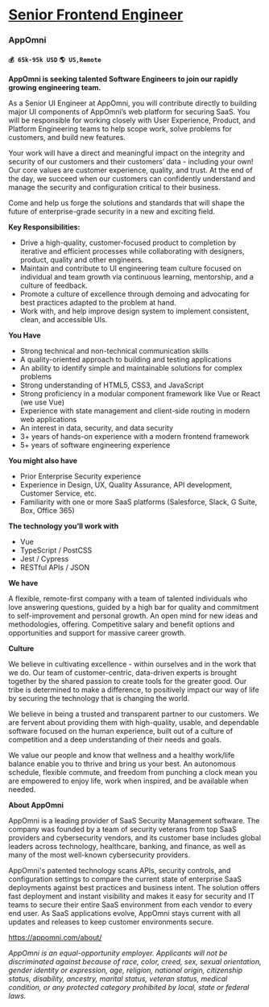 # [Senior Frontend Engineer](https://www.remotewlb.com/apply/senior-frontend-engineer-41638)  
### AppOmni  
#### `💰 65k-95k USD` `🌎 US,Remote`  

**AppOmni is seeking talented Software Engineers to join our rapidly growing engineering team.**

As a Senior UI Engineer at AppOmni, you will contribute directly to building major UI components of AppOmni’s web platform for securing SaaS. You will be responsible for working closely with User Experience, Product, and Platform Engineering teams to help scope work, solve problems for customers, and build new features.

Your work will have a direct and meaningful impact on the integrity and security of our customers and their customers’ data - including your own! Our core values are customer experience, quality, and trust. At the end of the day, we succeed when our customers can confidently understand and manage the security and configuration critical to their business.

Come and help us forge the solutions and standards that will shape the future of enterprise-grade security in a new and exciting field.

**Key Responsibilities:**

  * Drive a high-quality, customer-focused product to completion by iterative and efficient processes while collaborating with designers, product, quality and other engineers.
  * Maintain and contribute to UI engineering team culture focused on individual and team growth via continuous learning, mentorship, and a culture of feedback.
  * Promote a culture of excellence through demoing and advocating for best practices adapted to the problem at hand.
  * Work with, and help improve design system to implement consistent, clean, and accessible UIs.

**You Have**

  * Strong technical and non-technical communication skills
  * A quality-oriented approach to building and testing applications
  * An ability to identify simple and maintainable solutions for complex problems
  * Strong understanding of HTML5, CSS3, and JavaScript
  * Strong proficiency in a modular component framework like Vue or React (we use Vue)
  * Experience with state management and client-side routing in modern web applications
  * An interest in data, security, and data security
  * 3+ years of hands-on experience with a modern frontend framework
  * 5+ years of software engineering experience

**You might also have**

  * Prior Enterprise Security experience
  * Experience in Design, UX, Quality Assurance, API development, Customer Service, etc.
  * Familiarity with one or more SaaS platforms (Salesforce, Slack, G Suite, Box, Office 365)

**The technology you’ll work with**

  * Vue
  * TypeScript / PostCSS
  * Jest / Cypress
  * RESTful APIs / JSON

**We have**

A flexible, remote-first company with a team of talented individuals who love answering questions, guided by a high bar for quality and commitment to self-improvement and personal growth. An open mind for new ideas and methodologies, offering. Competitive salary and benefit options and opportunities and support for massive career growth.

**Culture**

We believe in cultivating excellence - within ourselves and in the work that we do. Our team of customer-centric, data-driven experts is brought together by the shared passion to create tools for the greater good. Our tribe is determined to make a difference, to positively impact our way of life by securing the technology that is changing the world.

We believe in being a trusted and transparent partner to our customers. We are fervent about providing them with high-quality, usable, and dependable software focused on the human experience, built out of a culture of competition and a deep understanding of their needs and goals.

We value our people and know that wellness and a healthy work/life balance enable you to thrive and bring us your best. An autonomous schedule, flexible commute, and freedom from punching a clock mean you are empowered to enjoy life, work when inspired, and be available when needed.

**About AppOmni**

AppOmni is a leading provider of SaaS Security Management software. The company was founded by a team of security veterans from top SaaS providers and cybersecurity vendors, and its customer base includes global leaders across technology, healthcare, banking, and finance, as well as many of the most well-known cybersecurity providers.

AppOmni's patented technology scans APIs, security controls, and configuration settings to compare the current state of enterprise SaaS deployments against best practices and business intent. The solution offers fast deployment and instant visibility and makes it easy for security and IT teams to secure their entire SaaS environment from each vendor to every end user. As SaaS applications evolve, AppOmni stays current with all updates and releases to keep customer environments secure.

https://appomni.com/about/

_AppOmni is an equal-opportunity employer. Applicants will not be discriminated against because of race, color, creed, sex, sexual orientation, gender identity or expression, age, religion, national origin, citizenship status, disability, ancestry, marital status, veteran status, medical condition, or any protected category prohibited by local, state or federal laws._

